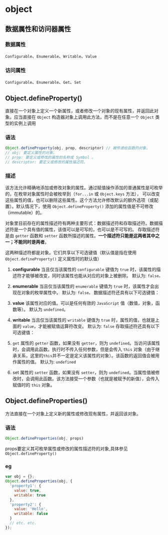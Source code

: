 # object

## 数据属性和访问器属性
### 数据属性
`Configurable`、`Enumerable`、`Writable`、`Value`
### 访问属性
`Configurable`、`Enumerable`、`Get`、`Set`

## Object.defineProperty()
直接在一个对象上定义一个新属性，或者修改一个对象的现有属性，并返回此对象。应当直接在 `Object` 构造器对象上调用此方法，而不是在任意一个 `Object` 类型的实例上调用

### 语法
```js
Object.defineProperty(obj, prop, descriptor) // 被传递给函数的对象。
// obj: 要定义属性的对象。
// prop: 要定义或修改的属性的名称或 Symbol 。
// descriptor: 要定义或修改的属性描述符。
```

### 描述
该方法允许精确地添加或修改对象的属性。通过赋值操作添加的普通属性是可枚举的，在枚举对象属性时会被枚举到（`for...in` 或 `Object.keys` 方法），
可以改变这些属性的值，也可以删除这些属性。这个方法允许修改默认的额外选项（或配置）。默认情况下，使用 `Object.defineProperty()` 添加的属性值是不可修改（immutable）的。

对象里目前存在的属性描述符有两种主要形式：数据描述符和存取描述符。数据描述符是一个具有值的属性，该值可以是可写的，也可以是不可写的。
存取描述符是由 `getter` 函数和 `setter` 函数所描述的属性。**一个描述符只能是这两者其中之一；不能同时是两者**。

这两种描述符都是对象。它们共享以下可选键值（默认值是指在使用 `Object.defineProperty()` 定义属性时的默认值）

1. **configurable**
当且仅当该属性的 `configurable` 键值为 `true` 时，该属性的描述符才能够被改变，同时该属性也能从对应的对象上被删除。
默认为: `false。`

2. **enumerable**
当且仅当该属性的 `enumerable` 键值为 `true` 时，该属性才会出现在对象的枚举属性中。
默认为: `false。`
数据描述符还具有以下可选键值：

3. **value**
该属性对应的值。可以是任何有效的 `JavaScript` 值（数值，对象，函数等）。
默认为 `undefined`。

4. **writable**
当且仅当该属性的 `writable` 键值为 `true` 时，属性的值，也就是上面的 `value`，才能被赋值运算符改变。
默认为: `false`
存取描述符还具有以下可选键值：

5. `get`
属性的 `getter` 函数，如果没有 `getter`，则为 `undefined`。当访问该属性时，会调用此函数。执行时不传入任何参数，但是会传入 `this` 对象（由于继承关系，这里的`this`并不一定是定义该属性的对象）。该函数的返回值会被用作属性的值。
默认为: `undefined`

6. set
属性的 `setter` 函数，如果没有 `setter`，则为 `undefined`。当属性值被修改时，会调用此函数。该方法接受一个参数（也就是被赋予的新值），会传入赋值时的 `this` 对象。

## Object.defineProperties()
方法直接在一个对象上定义新的属性或修改现有属性，并返回该对象。

### 语法
```js
Object.defineProperties(obj, props)
```
props要定义其可枚举属性或修改的属性描述符的对象,具体参见`Object.defineProperty()`
### eg
```js
var obj = {};
Object.defineProperties(obj, {
  'property1': {
    value: true,
    writable: true
  },
  'property2': {
    value: 'Hello',
    writable: false
  }
  // etc. etc.
});
```